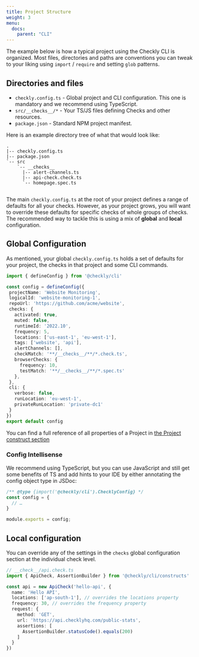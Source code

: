 ```yaml
---
title: Project Structure
weight: 3
menu:
  docs:
    parent: "CLI"
---
```


The example below is how a typical project using the Checkly CLI is organized. Most files, directories and paths are 
conventions you can tweak to your liking using `import` / `require` and setting `glob` patterns.

## Directories and files

- `checkly.config.ts` - Global project and CLI configuration. This one is mandatory and we recommend using TypeScript.
- `src/__checks__/*` - Your TS/JS files defining Checks and other resources.
- `package.json` - Standard NPM project manifest.

Here is an example directory tree of what that would look like:

```
.
|-- checkly.config.ts
|-- package.json
`-- src
    `-- __checks__
      |-- alert-channels.ts
      |-- api-check.check.ts
      `-- homepage.spec.ts
 
```

The main `checkly.config.ts` at the root of your project defines a range of defaults for all your checks. However, as your
project grows, you will want to override these defaults for specific checks of whole groups of checks. The recommended way 
to tackle this is using a mix of **global** and **local** configuration.

## Global Configuration

As mentioned, your global `checkly.config.ts` holds a set of defaults for your project, the checks in that project and some
CLI commands.

 ```ts
import { defineConfig } from '@checkly/cli'

const config = defineConfig({
  projectName: 'Website Monitoring',
  logicalId: 'website-monitoring-1',
  repoUrl: 'https://github.com/acme/website',
  checks: {
    activated: true,
    muted: false,
    runtimeId: '2022.10',
    frequency: 5,
    locations: ['us-east-1', 'eu-west-1'],
    tags: ['website', 'api'],
    alertChannels: [],
    checkMatch: '**/__checks__/**/*.check.ts',
    browserChecks: {
      frequency: 10,
      testMatch: '**/__checks__/**/*.spec.ts'
    },
  },
  cli: {
    verbose: false,
    runLocation: 'eu-west-1',
    privateRunLocation: 'private-dc1'
  }
})
export default config
```

You can find a full reference of all properties of a Project in [the Project construct section](/docs/cli/constructs/#project)

### Config Intellisense

We recommend using TypeScript, but you can use JavaScript and still get some benefits of TS and add hints to your IDE by 
either annotating the config object type in JSDoc:

```js
/** @type {import('@checkly/cli').ChecklyConfig} */
const config = {
  // …
}

module.exports = config;
```

## Local configuration

You can override any of the settings in the `checks` global configuration section at the individual check level.

```ts
// __check__/api.check.ts
import { ApiCheck, AssertionBuilder } from '@checkly/cli/constructs'

const api = new ApiCheck('hello-api', {
  name: 'Hello API',
  locations: ['ap-south-1'], // overrides the locations property
  frequency: 30, // overrides the frequency property
  request: {
    method: 'GET',
    url: 'https://api.checklyhq.com/public-stats',
    assertions: [
      AssertionBuilder.statusCode().equals(200)
    ]
  }
})
```
